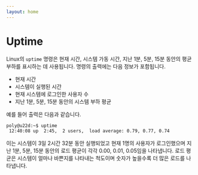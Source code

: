 ```yaml
---
layout: home
---
```


# Uptime
Linux의 `uptime` 명령은 현재 시간, 시스템 가동 시간, 지난 1분, 5분, 15분 동안의 평균 부하를 표시하는 데 사용됩니다. 명령의 출력에는 다음 정보가 포함됩니다.

* 현재 시간
* 시스템이 실행된 시간
* 현재 시스템에 로그인한 사용자 수
* 지난 1분, 5분, 15분 동안의 시스템 부하 평균

예를 들어 출력은 다음과 같습니다.
```bash
poly@u22d:~$ uptime
 12:40:08 up  2:45,  2 users,  load average: 0.79, 0.77, 0.74
```

이는 시스템이 3일 2시간 32분 동안 실행되었고 현재 1명의 사용자가 로그인했으며 지난 1분, 5분, 15분 동안의 로드 평균이 각각 0.00, 0.01, 0.05임을 나타냅니다. 로드 평균은 시스템이 얼마나 바쁜지를 나타내는 척도이며 숫자가 높을수록 더 많은 로드를 나타냅니다.